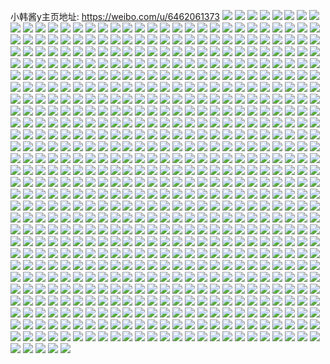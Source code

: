 小韩酱y主页地址: https://weibo.com/u/6462061373 
![](https://wx4.sinaimg.cn/mw2000/0073k9mlly1h9a4mnsmvyj32c0340kjn.jpg) 
![](https://wx4.sinaimg.cn/mw2000/0073k9mlly1h9a4mr4wwnj32eo37kb2c.jpg) 
![](https://wx4.sinaimg.cn/mw2000/0073k9mlly1h9a4mp6b8xj328p2zmb2b.jpg) 
![](https://wx4.sinaimg.cn/mw2000/0073k9mlly1h9a4n57hj3j32c0340hdu.jpg) 
![](https://wx4.sinaimg.cn/mw2000/0073k9mlly1h9a4mlminaj32392scqv7.jpg) 
![](https://wx4.sinaimg.cn/mw2000/0073k9mlly1h8vfxcw3psj33gg56o7wn.jpg) 
![](https://wx4.sinaimg.cn/mw2000/0073k9mlly1h8vfwx3plsj32el37ge82.jpg) 
![](https://wx4.sinaimg.cn/mw2000/0073k9mlly1h8vfxgqj1zj33gg56o1l2.jpg) 
![](https://wx4.sinaimg.cn/mw2000/0073k9mlly1h8vfx5ih4jj33gg56okjp.jpg) 
![](https://wx4.sinaimg.cn/mw2000/0073k9mlly1h8vfwvlcoij33gg56o1l5.jpg) 
![](https://wx4.sinaimg.cn/mw2000/0073k9mlly1h8vfwlkr0wj32el37g1l0.jpg) 
![](https://wx4.sinaimg.cn/mw2000/0073k9mlly1h875bdndgwj33fz501hdw.jpg) 
![](https://wx4.sinaimg.cn/mw2000/0073k9mlly1h875bgefuvj33gg56ox6s.jpg) 
![](https://wx4.sinaimg.cn/mw2000/0073k9mlly1h875bisj8nj335q4hyx6r.jpg) 
![](https://wx4.sinaimg.cn/mw2000/0073k9mlly1h875bazz7vj33do52inpf.jpg) 
![](https://wx4.sinaimg.cn/mw2000/0073k9mlly1h875b8td74j324836chdt.jpg) 
![](https://wx4.sinaimg.cn/mw2000/0073k9mlly1h875bla3nmj33do52ie84.jpg) 
![](https://wx4.sinaimg.cn/mw2000/0073k9mlly1h805a09tp0j31xa2kdkjm.jpg) 
![](https://wx4.sinaimg.cn/mw2000/0073k9mlly1h805aalwc4j32dc35snpf.jpg) 
![](https://wx4.sinaimg.cn/mw2000/0073k9mlly1h805ao7utej323a2sd7wi.jpg) 
![](https://wx4.sinaimg.cn/mw2000/0073k9mlly1h8059sba1rj323l2s47wi.jpg) 
![](https://wx4.sinaimg.cn/mw2000/0073k9mlly1h805adqc9nj32ap3291ky.jpg) 
![](https://wx4.sinaimg.cn/mw2000/0073k9mlly1h805a6vkvuj320q2ozqv6.jpg) 
![](https://wx4.sinaimg.cn/mw2000/0073k9mlly1h805aglfunj326k2wrnpe.jpg) 
![](https://wx4.sinaimg.cn/mw2000/0073k9mlly1h805aru0ijj32c0340kjm.jpg) 
![](https://wx4.sinaimg.cn/mw2000/0073k9mlly1h805ajf84cj326g2wmkjm.jpg) 
![](https://wx4.sinaimg.cn/mw2000/0073k9mlly1h6wwutquwtj32c03401kx.jpg) 
![](https://wx4.sinaimg.cn/mw2000/0073k9mlly1h6wwuwyruij31l22434qq.jpg) 
![](https://wx4.sinaimg.cn/mw2000/0073k9mlly1h6wwus1rd0j32c0340b2c.jpg) 
![](https://wx4.sinaimg.cn/mw2000/0073k9mlly1h6go3djo7fj31yn2xy4qr.jpg) 
![](https://wx4.sinaimg.cn/mw2000/0073k9mlly1h6go39aw8wj324836cnpf.jpg) 
![](https://wx4.sinaimg.cn/mw2000/0073k9mlly1h6go3cc720j324836ckjn.jpg) 
![](https://wx4.sinaimg.cn/mw2000/0073k9mlly1h6go4beoctj31vb1kw7wh.jpg) 
![](https://wx4.sinaimg.cn/mw2000/0073k9mlly1h6go3b5d60j30x318448j.jpg) 
![](https://wx4.sinaimg.cn/mw2000/0073k9mlly1h6go48hwsej31ku2d97wi.jpg) 
![](https://wx4.sinaimg.cn/mw2000/0073k9mlly1h6go7033cbj32c035enph.jpg) 
![](https://wx4.sinaimg.cn/mw2000/0073k9mlly1h652xksu6mj324836c4qq.jpg) 
![](https://wx4.sinaimg.cn/mw2000/0073k9mlly1h652xh5dycj324736c4qq.jpg) 
![](https://wx4.sinaimg.cn/mw2000/0073k9mlly1h652xfxb5oj324736cx6p.jpg) 
![](https://wx4.sinaimg.cn/mw2000/0073k9mlly1h652xjnu6nj324836cgsb.jpg) 
![](https://wx4.sinaimg.cn/mw2000/0073k9mlly1h652xnke6zj323c36cgwk.jpg) 
![](https://wx4.sinaimg.cn/mw2000/0073k9mlly1h652xdk402j324836cb2a.jpg) 
![](https://wx4.sinaimg.cn/mw2000/0073k9mlly1h652xicrekj324736c7dy.jpg) 
![](https://wx4.sinaimg.cn/mw2000/0073k9mlly1h652xetfmpj324836cqbc.jpg) 
![](https://wx4.sinaimg.cn/mw2000/0073k9mlly1h652xm96txj324836c7fl.jpg) 
![](https://wx4.sinaimg.cn/mw2000/0073k9mlly1h607ufg7w1j31sc2dsqv5.jpg) 
![](https://wx4.sinaimg.cn/mw2000/0073k9mlly1h607ucmysqj30sg23ukjl.jpg) 
![](https://wx4.sinaimg.cn/mw2000/0073k9mlly1h607ubcneyj30sg23utln.jpg) 
![](https://wx4.sinaimg.cn/mw2000/0073k9mlly1h607udk8e6j32c0340kjm.jpg) 
![](https://wx4.sinaimg.cn/mw2000/0073k9mlly1h607u96bohj30sg23u4qp.jpg) 
![](https://wx4.sinaimg.cn/mw2000/0073k9mlly1h607vuc5f3j32c0340e82.jpg) 
![](https://wx4.sinaimg.cn/mw2000/0073k9mlly1h58p6yuft3j32c0340hdu.jpg) 
![](https://wx4.sinaimg.cn/mw2000/0073k9mlly1h58p6xm2ykj32c0340kjm.jpg) 
![](https://wx4.sinaimg.cn/mw2000/0073k9mlly1h58p6mmxv5j31sc2dsqv5.jpg) 
![](https://wx4.sinaimg.cn/mw2000/0073k9mlly1h58p6wfbq7j32c0340e82.jpg) 
![](https://wx4.sinaimg.cn/mw2000/0073k9mlly1h40eqx08zfj30sg1kwe3c.jpg) 
![](https://wx4.sinaimg.cn/mw2000/0073k9mlly1h40er39a2rj316o1kx7s3.jpg) 
![](https://wx4.sinaimg.cn/mw2000/0073k9mlly1h40er273qij32c0340u0y.jpg) 
![](https://wx4.sinaimg.cn/mw2000/0073k9mlly1h40er0bdhxj32c0340hdu.jpg) 
![](https://wx4.sinaimg.cn/mw2000/0073k9mlly1h40equvyzxj31s12deqv5.jpg) 
![](https://wx4.sinaimg.cn/mw2000/0073k9mlly1h40eqy8fpdj31rx2d8kjl.jpg) 
![](https://wx4.sinaimg.cn/mw2000/0073k9mlly1h40er6y70nj30xo1ei19a.jpg) 
![](https://wx4.sinaimg.cn/mw2000/0073k9mlly1h40er6bwezj31s035s4qq.jpg) 
![](https://wx4.sinaimg.cn/mw2000/0073k9mlly1h40er7hvjrj316p1s1asi.jpg) 
![](https://wx4.sinaimg.cn/mw2000/0073k9mlly1h3q96ggdyzj325a2v1b2b.jpg) 
![](https://wx4.sinaimg.cn/mw2000/0073k9mlly1h3q96iz0ldj31sc2dsqv5.jpg) 
![](https://wx4.sinaimg.cn/mw2000/0073k9mlly1h3q96m9609j32c03401ky.jpg) 
![](https://wx4.sinaimg.cn/mw2000/0073k9mlly1h3q96h8b7rj30zo256gzr.jpg) 
![](https://wx4.sinaimg.cn/mw2000/0073k9mlly1h3q96kaqu5j323f2skhdu.jpg) 
![](https://wx4.sinaimg.cn/mw2000/0073k9mlly1h38tpqkm3mj32c0340hdv.jpg) 
![](https://wx4.sinaimg.cn/mw2000/0073k9mlly1h38tprmzyoj324w2ujqv6.jpg) 
![](https://wx4.sinaimg.cn/mw2000/0073k9mlly1h38tpw47jtj32c03404qq.jpg) 
![](https://wx4.sinaimg.cn/mw2000/0073k9mlly1h38tpsyi5wj32c0340qv6.jpg) 
![](https://wx4.sinaimg.cn/mw2000/0073k9mlly1h38tpx8sd1j32c0340qv6.jpg) 
![](https://wx4.sinaimg.cn/mw2000/0073k9mlly1h38tpvd7qsj32c0340npe.jpg) 
![](https://wx4.sinaimg.cn/mw2000/0073k9mlly1h38tpuchfvj322r2rob2b.jpg) 
![](https://wx4.sinaimg.cn/mw2000/0073k9mlly1h38tpozovuj32c0340e83.jpg) 
![](https://wx4.sinaimg.cn/mw2000/0073k9mlly1h2w844ouyvj322o2rk7wj.jpg) 
![](https://wx4.sinaimg.cn/mw2000/0073k9mlly1h2w842nmyqj31sc2dse82.jpg) 
![](https://wx4.sinaimg.cn/mw2000/0073k9mlly1h2w841rhnoj32192ro1l0.jpg) 
![](https://wx4.sinaimg.cn/mw2000/0073k9mlly1h2w84608iyj323q2szkjn.jpg) 
![](https://wx4.sinaimg.cn/mw2000/0073k9mlly1h2tvqyzxcoj325s2vp1kz.jpg) 
![](https://wx4.sinaimg.cn/mw2000/0073k9mlly1h2tvqxckhzj32c03404qr.jpg) 
![](https://wx4.sinaimg.cn/mw2000/0073k9mlly1h2tvqva43sj32c0340hdv.jpg) 
![](https://wx4.sinaimg.cn/mw2000/0073k9mlly1h2tvr1e4avj32c0340x6r.jpg) 
![](https://wx4.sinaimg.cn/mw2000/0073k9mlly1h2tvr5ju9nj31sc2ds1ky.jpg) 
![](https://wx4.sinaimg.cn/mw2000/0073k9mlly1h2tvr3wtk1j32c035ekjo.jpg) 
![](https://wx4.sinaimg.cn/mw2000/0073k9mlly1h2jbbk9t0yj32c0340x6p.jpg) 
![](https://wx4.sinaimg.cn/mw2000/0073k9mlly1h2jbbljh4dj32c0340x6p.jpg) 
![](https://wx4.sinaimg.cn/mw2000/0073k9mlly1h2jbbj06tgj31sc2dse81.jpg) 
![](https://wx4.sinaimg.cn/mw2000/0073k9mlly1h2jbbmgr2wj31yf2lwhdt.jpg) 
![](https://wx4.sinaimg.cn/mw2000/0073k9mlly1h2jbbhxanmj31wm2jihdt.jpg) 
![](https://wx4.sinaimg.cn/mw2000/0073k9mlly1h2di6amtuqj32c036ax6r.jpg) 
![](https://wx4.sinaimg.cn/mw2000/0073k9mlly1h2di689aruj32c0340e83.jpg) 
![](https://wx4.sinaimg.cn/mw2000/0073k9mlly1h2di65tj6fj32c034yx6s.jpg) 
![](https://wx4.sinaimg.cn/mw2000/0073k9mlly1h2di6ig29bj30u00u0ajz.jpg) 
![](https://wx4.sinaimg.cn/mw2000/0073k9mlly1h2di6ccwcsj326n2z3b2b.jpg) 
![](https://wx4.sinaimg.cn/mw2000/0073k9mlly1h2di6e2wumj32562xib2b.jpg) 
![](https://wx4.sinaimg.cn/mw2000/0073k9mlly1h2di6ghb9dj32c03401kz.jpg) 
![](https://wx4.sinaimg.cn/mw2000/0073k9mlly1h2di6hxdadj323k2sqx6q.jpg) 
![](https://wx4.sinaimg.cn/mw2000/0073k9mlly1h25t7y0wwdj31o04g01kz.jpg) 
![](https://wx4.sinaimg.cn/mw2000/0073k9mlly1h25t7zdow0j32c035y4qr.jpg) 
![](https://wx4.sinaimg.cn/mw2000/0073k9mlly1h25t7vlcuoj31o04gjqv6.jpg) 
![](https://wx4.sinaimg.cn/mw2000/0073k9mlly1h25t7wqa9hj31o04g0qv6.jpg) 
![](https://wx4.sinaimg.cn/mw2000/0073k9mlly1h25t8idw49j31t62ewqv5.jpg) 
![](https://wx4.sinaimg.cn/mw2000/0073k9mlly1h25t80tyalj32c0340x6q.jpg) 
![](https://wx4.sinaimg.cn/mw2000/0073k9mlly1h25t7u0m2kj32c0340hdu.jpg) 
![](https://wx4.sinaimg.cn/mw2000/0073k9mlly1h220gddfvhj31tu2fs1ky.jpg) 
![](https://wx4.sinaimg.cn/mw2000/0073k9mlly1h220gjl7s3j326y2yz4qr.jpg) 
![](https://wx4.sinaimg.cn/mw2000/0073k9mlly1h220gc55xvj31li24oe81.jpg) 
![](https://wx4.sinaimg.cn/mw2000/0073k9mlly1h220ghbq1dj32ap340u0z.jpg) 
![](https://wx4.sinaimg.cn/mw2000/0073k9mlly1h220guuyonj32c0340kjn.jpg) 
![](https://wx4.sinaimg.cn/mw2000/0073k9mlly1h220gop283j32c0340hdv.jpg) 
![](https://wx4.sinaimg.cn/mw2000/0073k9mlly1h220gfdmtnj31y42mxnpf.jpg) 
![](https://wx4.sinaimg.cn/mw2000/0073k9mlly1h1xve1gklvj32c0340hdv.jpg) 
![](https://wx4.sinaimg.cn/mw2000/0073k9mlly1h1xve5k2w1j32c0340npf.jpg) 
![](https://wx4.sinaimg.cn/mw2000/0073k9mlly1h1xvdotxdqj32c036a7wj.jpg) 
![](https://wx4.sinaimg.cn/mw2000/0073k9mlly1h1xvgb26u4j30w616wk8z.jpg) 
![](https://wx4.sinaimg.cn/mw2000/0073k9mlly1h1xvdzyrgij31o02i0qv5.jpg) 
![](https://wx4.sinaimg.cn/mw2000/0073k9mlly1h1xvefa0hwj31400u0wvr.jpg) 
![](https://wx4.sinaimg.cn/mw2000/0073k9mlly1h1xvdmyh22j31o04g0npg.jpg) 
![](https://wx4.sinaimg.cn/mw2000/0073k9mlly1h1hddiacwpj32c03404qt.jpg) 
![](https://wx4.sinaimg.cn/mw2000/0073k9mlly1h1hdde3wqpj32c03401l1.jpg) 
![](https://wx4.sinaimg.cn/mw2000/0073k9mlly1h1hddg5ntgj32c03401l1.jpg) 
![](https://wx4.sinaimg.cn/mw2000/0073k9mlly1h1hddlihf2j32c03407wi.jpg) 
![](https://wx4.sinaimg.cn/mw2000/0073k9mlly1h1hddmf0qxj322c2r4npd.jpg) 
![](https://wx4.sinaimg.cn/mw2000/0073k9mlly1h1hddnb70hj32312s1npd.jpg) 
![](https://wx4.sinaimg.cn/mw2000/0073k9mlly1h1aljoh99zj31uc2ggqv5.jpg) 
![](https://wx4.sinaimg.cn/mw2000/0073k9mlly1h1aljs27e1j31sc2dskjm.jpg) 
![](https://wx4.sinaimg.cn/mw2000/0073k9mlly1h1aljmm5nvj32c03407wj.jpg) 
![](https://wx4.sinaimg.cn/mw2000/0073k9mlly1h1alju81m5j32c03404qr.jpg) 
![](https://wx4.sinaimg.cn/mw2000/0073k9mlly1h1aljqxs7zj32c03404qr.jpg) 
![](https://wx4.sinaimg.cn/mw2000/0073k9mlly1h1drjrl25qj31vh2hyb2a.jpg) 
![](https://wx4.sinaimg.cn/mw2000/0073k9mlly1h0yudj8dg5j32c0340hdu.jpg) 
![](https://wx4.sinaimg.cn/mw2000/0073k9mlly1h0yudkodhbj32c0340x6r.jpg) 
![](https://wx4.sinaimg.cn/mw2000/0073k9mlly1h0yuer5unkj32c03404qq.jpg) 
![](https://wx4.sinaimg.cn/mw2000/0073k9mlly1h0yueubwh0j32c0340b2a.jpg) 
![](https://wx4.sinaimg.cn/mw2000/0073k9mlly1h0yueb4dr1j32c03404qt.jpg) 
![](https://wx4.sinaimg.cn/mw2000/0073k9mlly1h0yuekmi7sj32c0340u10.jpg) 
![](https://wx4.sinaimg.cn/mw2000/0073k9mlly1h0yuemjd86j32c0340u0z.jpg) 
![](https://wx4.sinaimg.cn/mw2000/0073k9mlly1h0yuevxbvvj32c0340x6p.jpg) 
![](https://wx4.sinaimg.cn/mw2000/0073k9mlly1h0yueobyi2j32c03401l0.jpg) 
![](https://wx4.sinaimg.cn/mw2000/0073k9mlly1h0s1g4wqn9j323c35s1kx.jpg) 
![](https://wx4.sinaimg.cn/mw2000/0073k9mlly1h0s1g6hkyaj323c35snpe.jpg) 
![](https://wx4.sinaimg.cn/mw2000/0073k9mlly1h0s1g43ulsj32c0340qv7.jpg) 
![](https://wx4.sinaimg.cn/mw2000/0073k9mlly1h0s1g7k9ojj323c35skjm.jpg) 
![](https://wx4.sinaimg.cn/mw2000/0073k9mlly1h0s1g041cjj323c35s1kx.jpg) 
![](https://wx4.sinaimg.cn/mw2000/0073k9mlly1h0s1g2vunpj32c03404qr.jpg) 
![](https://wx4.sinaimg.cn/mw2000/0073k9mlly1h0s1gax5kej323c35su0y.jpg) 
![](https://wx4.sinaimg.cn/mw2000/0073k9mlly1h0s1g1onpwj32c0340e83.jpg) 
![](https://wx4.sinaimg.cn/mw2000/0073k9mlly1h0s1g8t391j323c35sqv6.jpg) 
![](https://wx4.sinaimg.cn/mw2000/0073k9mlly1h0fgz1xqfuj32c0340u10.jpg) 
![](https://wx4.sinaimg.cn/mw2000/0073k9mlly1h0fgzmg1noj32c0340x6s.jpg) 
![](https://wx4.sinaimg.cn/mw2000/0073k9mlly1h0fgyeucvvj320l2oshdv.jpg) 
![](https://wx4.sinaimg.cn/mw2000/0073k9mlly1h0fgzr1pw6j320c2ognpf.jpg) 
![](https://wx4.sinaimg.cn/mw2000/0073k9mlly1h0fgyvaxg4j31sc2dsx6r.jpg) 
![](https://wx4.sinaimg.cn/mw2000/0073k9mlly1h0fgzancn9j32c03404qt.jpg) 
![](https://wx4.sinaimg.cn/mw2000/0073k9mlly1h0fgyj2up6j31sc2dsu0y.jpg) 
![](https://wx4.sinaimg.cn/mw2000/0073k9mlly1h0fgzx4idcj322w2rve84.jpg) 
![](https://wx4.sinaimg.cn/mw2000/0073k9mlly1h0fgzgnaygj324u2ugu0z.jpg) 
![](https://wx4.sinaimg.cn/mw2000/0073k9mlly1h0bv63druwj32c03401l0.jpg) 
![](https://wx4.sinaimg.cn/mw2000/0073k9mlly1h0bv6176u2j32c0340npg.jpg) 
![](https://wx4.sinaimg.cn/mw2000/0073k9mlly1h0bv66evumj31sc2ds7wj.jpg) 
![](https://wx4.sinaimg.cn/mw2000/0073k9mlly1h0bv68xxnoj31sc2dsu0y.jpg) 
![](https://wx4.sinaimg.cn/mw2000/0073k9mlly1h0bv6mkwlnj32c03401l2.jpg) 
![](https://wx4.sinaimg.cn/mw2000/0073k9mlly1h0bv6q1i23j32c0340kjo.jpg) 
![](https://wx4.sinaimg.cn/mw2000/0073k9mlly1h0bv6t5uw9j31sc2ds1kz.jpg) 
![](https://wx4.sinaimg.cn/mw2000/0073k9mlly1h0bv6w7l2dj31sc2ds7wj.jpg) 
![](https://wx4.sinaimg.cn/mw2000/0073k9mlly1h0bv6yl3oxj31sc2dsb2a.jpg) 
![](https://wx4.sinaimg.cn/mw2000/0073k9mlly1h00ati80olj323u35sqv6.jpg) 
![](https://wx4.sinaimg.cn/mw2000/0073k9mlly1h00at7o777j335s23ub2a.jpg) 
![](https://wx4.sinaimg.cn/mw2000/0073k9mlly1h00ataibs8j323u35shdu.jpg) 
![](https://wx4.sinaimg.cn/mw2000/0073k9mlly1h00atcabs4j335s23ukjm.jpg) 
![](https://wx4.sinaimg.cn/mw2000/0073k9mlly1h00atd8syqj323u35s1ky.jpg) 
![](https://wx4.sinaimg.cn/mw2000/0073k9mlly1h00atekc95j335s23u7wi.jpg) 
![](https://wx4.sinaimg.cn/mw2000/0073k9mlly1h00atkraz4j32c0340x6p.jpg) 
![](https://wx4.sinaimg.cn/mw2000/0073k9mlly1h00at9700nj323u35su0y.jpg) 
![](https://wx4.sinaimg.cn/mw2000/0073k9mlly1gzy04o0lgbj32122pfe82.jpg) 
![](https://wx4.sinaimg.cn/mw2000/0073k9mlly1gzy04p388lj31zk2nfb2a.jpg) 
![](https://wx4.sinaimg.cn/mw2000/0073k9mlly1gzy04muzsmj31zf2n8qv6.jpg) 
![](https://wx4.sinaimg.cn/mw2000/0073k9mlly1gzy04f0d08j32022o3x6q.jpg) 
![](https://wx4.sinaimg.cn/mw2000/0073k9mlly1gzy04daiprj325o2wehdv.jpg) 
![](https://wx4.sinaimg.cn/mw2000/0073k9mlly1gzy04jko6cj32by33whdx.jpg) 
![](https://wx4.sinaimg.cn/mw2000/0073k9mlly1gzt7tykan9j32c0340kjn.jpg) 
![](https://wx4.sinaimg.cn/mw2000/0073k9mlly1gzt7uksqsej31zi2nc4qq.jpg) 
![](https://wx4.sinaimg.cn/mw2000/0073k9mlly1gzt7u45ervj31vc2hsb2b.jpg) 
![](https://wx4.sinaimg.cn/mw2000/0073k9mlly1gzt7ubpq73j326x2x91kz.jpg) 
![](https://wx4.sinaimg.cn/mw2000/0073k9mlly1gzt7u7655wj322c2r4b2a.jpg) 
![](https://wx4.sinaimg.cn/mw2000/0073k9mlly1gzt7ugpnl7j321x2qkb2a.jpg) 
![](https://wx4.sinaimg.cn/mw2000/0073k9mlly1gzt7um1j9kj30vm165dzm.jpg) 
![](https://wx4.sinaimg.cn/mw2000/0073k9mlly1gzmjjdr5c0j31o04g0kjn.jpg) 
![](https://wx4.sinaimg.cn/mw2000/0073k9mlly1gzmj576y2bj31o04g0kjn.jpg) 
![](https://wx4.sinaimg.cn/mw2000/0073k9mlly1gzmj55ncitj31o04g0kjm.jpg) 
![](https://wx4.sinaimg.cn/mw2000/0073k9mlly1gzmj11eq5vj32c03401kz.jpg) 
![](https://wx4.sinaimg.cn/mw2000/0073k9mlly1gze0m5ec2pj32c0340hdw.jpg) 
![](https://wx4.sinaimg.cn/mw2000/0073k9mlly1gze0m8flmsj31sb2dr7wj.jpg) 
![](https://wx4.sinaimg.cn/mw2000/0073k9mlly1gze0mjxxccj32c03407wk.jpg) 
![](https://wx4.sinaimg.cn/mw2000/0073k9mlly1gze0mgghd5j32c0340kjo.jpg) 
![](https://wx4.sinaimg.cn/mw2000/0073k9mlly1gze0mcezhjj32c0340kjn.jpg) 
![](https://wx4.sinaimg.cn/mw2000/0073k9mlly1gz531iodn4j31sc2dsqv6.jpg) 
![](https://wx4.sinaimg.cn/mw2000/0073k9mlly1gz5320ll19j31sc2dskjm.jpg) 
![](https://wx4.sinaimg.cn/mw2000/0073k9mlly1gz532mb980j31sc2ds7wi.jpg) 
![](https://wx4.sinaimg.cn/mw2000/0073k9mlly1gz533bnjodj32c03401l0.jpg) 
![](https://wx4.sinaimg.cn/mw2000/0073k9mlly1gz53287ceij321k2q2u0y.jpg) 
![](https://wx4.sinaimg.cn/mw2000/0073k9mlly1gz53231bdoj31ea1v27wh.jpg) 
![](https://wx4.sinaimg.cn/mw2000/0073k9mlly1gyy4pcaindj32dc35shdw.jpg) 
![](https://wx4.sinaimg.cn/mw2000/0073k9mlly1gyy4pe2bjxj32c0340b2c.jpg) 
![](https://wx4.sinaimg.cn/mw2000/0073k9mlly1gyy4pgg8c4j32c0340u10.jpg) 
![](https://wx4.sinaimg.cn/mw2000/0073k9mlly1gyy4pjewmsj32c0340hdx.jpg) 
![](https://wx4.sinaimg.cn/mw2000/0073k9mlly1gyy4pph8m8j32c0340hdw.jpg) 
![](https://wx4.sinaimg.cn/mw2000/0073k9mlly1gyy4pa15evj32c0340hdx.jpg) 
![](https://wx4.sinaimg.cn/mw2000/0073k9mlly1gyy4ps8srrj32c0340npg.jpg) 
![](https://wx4.sinaimg.cn/mw2000/0073k9mlly1gyy4pmwxh7j32c0340e85.jpg) 
![](https://wx4.sinaimg.cn/mw2000/0073k9mlly1gyy4ptinifj31vs2idb2a.jpg) 
![](https://wx4.sinaimg.cn/mw2000/0073k9mlly1gyonub2in8j31s52dje82.jpg) 
![](https://wx4.sinaimg.cn/mw2000/0073k9mlly1gyonu8xcwkj326e2xe7wk.jpg) 
![](https://wx4.sinaimg.cn/mw2000/0073k9mlly1gyonua3r62j31te2f7kjm.jpg) 
![](https://wx4.sinaimg.cn/mw2000/0073k9mlly1gyontx1igmj32c03407wk.jpg) 
![](https://wx4.sinaimg.cn/mw2000/0073k9mlly1gyontuemr4j32c0340qv8.jpg) 
![](https://wx4.sinaimg.cn/mw2000/0073k9mlly1gyontziwqej32c03407wk.jpg) 
![](https://wx4.sinaimg.cn/mw2000/0073k9mlly1gyonu55y9gj32c0340npg.jpg) 
![](https://wx4.sinaimg.cn/mw2000/0073k9mlly1gyonu77kwsj32c0340hdw.jpg) 
![](https://wx4.sinaimg.cn/mw2000/0073k9mlly1gyonu307yzj32c0340npg.jpg) 
![](https://wx4.sinaimg.cn/mw2000/0073k9mlly1gy6dqf3qadj32c0340kjn.jpg) 
![](https://wx4.sinaimg.cn/mw2000/0073k9mlly1gy6dqo3uwcj32c0340e83.jpg) 
![](https://wx4.sinaimg.cn/mw2000/0073k9mlly1gy6dqbt38dj32c0340x6r.jpg) 
![](https://wx4.sinaimg.cn/mw2000/0073k9mlly1gy6dqkenqkj32c0340u11.jpg) 
![](https://wx4.sinaimg.cn/mw2000/0073k9mlly1gy2orvqpm0j31vg2hyx6p.jpg) 
![](https://wx4.sinaimg.cn/mw2000/0073k9mlly1gy2ory8557j328x2zwu0y.jpg) 
![](https://wx4.sinaimg.cn/mw2000/0073k9mlly1gy2os0cq6uj320c2og7wi.jpg) 
![](https://wx4.sinaimg.cn/mw2000/0073k9mlly1gy2ot6unsjj31sc2dsb2a.jpg) 
![](https://wx4.sinaimg.cn/mw2000/0073k9mlly1gy2ot7rlzdj30sg1c0av5.jpg) 
![](https://wx4.sinaimg.cn/mw2000/0073k9mlly1gxyfrgslbvj31ow29vhdt.jpg) 
![](https://wx4.sinaimg.cn/mw2000/0073k9mlly1gxyfrfgplnj31x42k5b2b.jpg) 
![](https://wx4.sinaimg.cn/mw2000/0073k9mlly1gxyfrdidhgj31wn2jk1kz.jpg) 
![](https://wx4.sinaimg.cn/mw2000/0073k9mlly1gxyfrafkf0j31z42mthdv.jpg) 
![](https://wx4.sinaimg.cn/mw2000/0073k9mlly1gxp80gqwu2j324e35snpf.jpg) 
![](https://wx4.sinaimg.cn/mw2000/0073k9mlly1gxp80j09ctj323u35skjn.jpg) 
![](https://wx4.sinaimg.cn/mw2000/0073k9mlly1gxp6yn8mnlj30sg1nie6d.jpg) 
![](https://wx4.sinaimg.cn/mw2000/0073k9mlly1gxp72azmyfj323u35s1l0.jpg) 
![](https://wx4.sinaimg.cn/mw2000/0073k9mlly1gxp80kpdn7j31yx35s1ky.jpg) 
![](https://wx4.sinaimg.cn/mw2000/0073k9mlly1gxp6yjirimj324e35su0z.jpg) 
![](https://wx4.sinaimg.cn/mw2000/0073k9mlly1gxp80msxy4j31s035s4qs.jpg) 
![](https://wx4.sinaimg.cn/mw2000/0073k9mlly1gxp80epjkpj323u35s4qq.jpg) 
![](https://wx4.sinaimg.cn/mw2000/0073k9mlly1gxp72m106kj323u35s7wk.jpg) 
![](https://wx4.sinaimg.cn/mw2000/0073k9mlly1gxp80oraxfj323u35sqv6.jpg) 
![](https://wx4.sinaimg.cn/mw2000/0073k9mlly1gxp80r2vmjj323u35se83.jpg) 
![](https://wx4.sinaimg.cn/mw2000/0073k9mlly1gxmv7m5zycj323u35sx6p.jpg) 
![](https://wx4.sinaimg.cn/mw2000/0073k9mlly1gxmv7sk3u4j323u35sqv5.jpg) 
![](https://wx4.sinaimg.cn/mw2000/0073k9mlly1gxmv7xyggsj323u35su0x.jpg) 
![](https://wx4.sinaimg.cn/mw2000/0073k9mlly1gxmvaoiakyj323u35se82.jpg) 
![](https://wx4.sinaimg.cn/mw2000/0073k9mlly1gxmvamjptoj323u35sx6q.jpg) 
![](https://wx4.sinaimg.cn/mw2000/0073k9mlly1gxmvaqfoiqj323u35se82.jpg) 
![](https://wx4.sinaimg.cn/mw2000/0073k9mlly1gxmvargdmtj323u35s4qq.jpg) 
![](https://wx4.sinaimg.cn/mw2000/0073k9mlly1gxmvasogwej31rx2nxx6p.jpg) 
![](https://wx4.sinaimg.cn/mw2000/0073k9mlly1gxmvaygfnpj335s23uu0x.jpg) 
![](https://wx4.sinaimg.cn/mw2000/0073k9mlly1gx6l6fyi0nj31sc2dsx6p.jpg) 
![](https://wx4.sinaimg.cn/mw2000/0073k9mlly1gx6l6dw1jbj31sc2drx6p.jpg) 
![](https://wx4.sinaimg.cn/mw2000/0073k9mlly1gx6l6gztjyj31sc2dsqv5.jpg) 
![](https://wx4.sinaimg.cn/mw2000/0073k9mlly1gx6l6jj5r2j31ly25ax6p.jpg) 
![](https://wx4.sinaimg.cn/mw2000/0073k9mlly1gx6l6ku1tlj31sc2ds1ky.jpg) 
![](https://wx4.sinaimg.cn/mw2000/0073k9mlly1gx6l6ht4vkj31hh1zb4qp.jpg) 
![](https://wx4.sinaimg.cn/mw2000/0073k9mlly1gwv47m4i0lj30sg3oqqv6.jpg) 
![](https://wx4.sinaimg.cn/mw2000/0073k9mlly1gwv47xxctjj30sg49le82.jpg) 
![](https://wx4.sinaimg.cn/mw2000/0073k9mlly1gwv47qcdcej30sg2ynx6p.jpg) 
![](https://wx4.sinaimg.cn/mw2000/0073k9mlly1gwv48nxan3j32c02c0e82.jpg) 
![](https://wx4.sinaimg.cn/mw2000/0073k9mlly1gwv48hct1hj335s35sb2e.jpg) 
![](https://wx4.sinaimg.cn/mw2000/0073k9mlly1gwv48ckb21j335s35snpj.jpg) 
![](https://wx4.sinaimg.cn/mw2000/0073k9mlly1gwv47hmn5wj30sg311b2a.jpg) 
![](https://wx4.sinaimg.cn/mw2000/0073k9mlly1gwv47tq9eqj30sg2jde81.jpg) 
![](https://wx4.sinaimg.cn/mw2000/0073k9mlly1gwv494prusj32c03407wh.jpg) 
![](https://wx4.sinaimg.cn/mw2000/0073k9mlly1gwp2wekawdj31kw2dc7wi.jpg) 
![](https://wx4.sinaimg.cn/mw2000/0073k9mlly1gwp2wq9c4fj31kw2dchdu.jpg) 
![](https://wx4.sinaimg.cn/mw2000/0073k9mlly1gwp2vtl8kyj32dd1kwx6p.jpg) 
![](https://wx4.sinaimg.cn/mw2000/0073k9mlly1gwp2vbsz90j32dc1kwx6p.jpg) 
![](https://wx4.sinaimg.cn/mw2000/0073k9mlly1gwp2vhrs2wj322o340hdv.jpg) 
![](https://wx4.sinaimg.cn/mw2000/0073k9mlly1gwp2ws0j6aj31ny27x7wh.jpg) 
![](https://wx4.sinaimg.cn/mw2000/0073k9mlly1gwmz9bceklj32dc1kwu0x.jpg) 
![](https://wx4.sinaimg.cn/mw2000/0073k9mlly1gwmz9g0tp2j32dc1kwu0x.jpg) 
![](https://wx4.sinaimg.cn/mw2000/0073k9mlly1gwmz9vwb8sj31kw2dcu0x.jpg) 
![](https://wx4.sinaimg.cn/mw2000/0073k9mlly1gwmza113hnj31kw2dcu0x.jpg) 
![](https://wx4.sinaimg.cn/mw2000/0073k9mlly1gwmzahtv4fj31kw2dcx6p.jpg) 
![](https://wx4.sinaimg.cn/mw2000/0073k9mlly1gwmzafxlswj31kw2dcx6p.jpg) 
![](https://wx4.sinaimg.cn/mw2000/0073k9mlly1gwmz9jq7ysj32dc1kwnpd.jpg) 
![](https://wx4.sinaimg.cn/mw2000/0073k9mlly1gwmzadvz9ij33402c0hdv.jpg) 
![](https://wx4.sinaimg.cn/mw2000/0073k9mlly1gwmz9n2zh5j32dc1kwqv5.jpg) 
![](https://wx4.sinaimg.cn/mw2000/0073k9mlly1gwjmo0ckv3j32c0340e86.jpg) 
![](https://wx4.sinaimg.cn/mw2000/0073k9mlly1gwjmor13uej32c0340hdy.jpg) 
![](https://wx4.sinaimg.cn/mw2000/0073k9mlly1gwjmnm3s2tj32c0340e86.jpg) 
![](https://wx4.sinaimg.cn/mw2000/0073k9mlly1gwjmoenkhqj32c0340hdy.jpg) 
![](https://wx4.sinaimg.cn/mw2000/0073k9mlly1gvqehkvdqij623u35shdt02.jpg) 
![](https://wx4.sinaimg.cn/mw2000/0073k9mlly1gvqehmv4axj623u35s1ky02.jpg) 
![](https://wx4.sinaimg.cn/mw2000/0073k9mlly1gvqehlou0cj61u42rke8102.jpg) 
![](https://wx4.sinaimg.cn/mw2000/0073k9mlly1gvqehiae63j623u35s4qp02.jpg) 
![](https://wx4.sinaimg.cn/mw2000/0073k9mlly1gvqehj6a50j623u35s1kx02.jpg) 
![](https://wx4.sinaimg.cn/mw2000/0073k9mlly1gvqehjy8mxj623u35s7wh02.jpg) 
![](https://wx4.sinaimg.cn/mw2000/0073k9mlly1gviayfw76kj61x12k1qv602.jpg) 
![](https://wx4.sinaimg.cn/mw2000/0073k9mlly1gviay5pnwpj624g2tx1kz02.jpg) 
![](https://wx4.sinaimg.cn/mw2000/0073k9mlly1gviayhq2d8j61rs2d24qq02.jpg) 
![](https://wx4.sinaimg.cn/mw2000/0073k9mlly1gviayk0oo7j62c0340kjn02.jpg) 
![](https://wx4.sinaimg.cn/mw2000/0073k9mlly1gvb2ejei8jj623u35sx6p02.jpg) 
![](https://wx4.sinaimg.cn/mw2000/0073k9mlly1gvb2eurqohj61jc2b1h3902.jpg) 
![](https://wx4.sinaimg.cn/mw2000/0073k9mlly1gvb2eywyjwj61j22al1d102.jpg) 
![](https://wx4.sinaimg.cn/mw2000/0073k9mlly1gvb2erjdd9j61mf2fo1kx02.jpg) 
![](https://wx4.sinaimg.cn/mw2000/0073k9mlly1gv7s2lk9cbj62c0340npe02.jpg) 
![](https://wx4.sinaimg.cn/mw2000/0073k9mlly1gv7dc4by4dj62c03404qq02.jpg) 
![](https://wx4.sinaimg.cn/mw2000/0073k9mlly1gv7dc3b9bej62c0340x6q02.jpg) 
![](https://wx4.sinaimg.cn/mw2000/0073k9mlly1gv7dclk5iej62c02c0npf02.jpg) 
![](https://wx4.sinaimg.cn/mw2000/0073k9mlly1gv7dbzds0cj62c0340x6q02.jpg) 
![](https://wx4.sinaimg.cn/mw2000/0073k9mlly1gv7s2k6ug3j62c03401ky02.jpg) 
![](https://wx4.sinaimg.cn/mw2000/0073k9mlly1gv3abmq11hj61zi2zob2a02.jpg) 
![](https://wx4.sinaimg.cn/mw2000/0073k9mlly1gv3abr6weaj61ze2zi1ky02.jpg) 
![](https://wx4.sinaimg.cn/mw2000/0073k9mlly1gv3abnrg2bj61tw2r7x6p02.jpg) 
![](https://wx4.sinaimg.cn/mw2000/0073k9mlly1gv3abkgdrtj623u35se8202.jpg) 
![](https://wx4.sinaimg.cn/mw2000/0073k9mlly1gv3abs0sj5j61w92us4qq02.jpg) 
![](https://wx4.sinaimg.cn/mw2000/0073k9mlly1gv3abstan5j61tw2r7qv502.jpg) 
![](https://wx4.sinaimg.cn/mw2000/0073k9mlly1gv3abqd7waj623u35sb2a02.jpg) 
![](https://wx4.sinaimg.cn/mw2000/0073k9mlly1gv3abirzvqj623u35se8202.jpg) 
![](https://wx4.sinaimg.cn/mw2000/0073k9mlly1gv3aboyo8ij635s23ukjm02.jpg) 
![](https://wx4.sinaimg.cn/mw2000/0073k9mlly1gut93rba38j62c0340hdv02.jpg) 
![](https://wx4.sinaimg.cn/mw2000/0073k9mlly1gut93mhzmrj62c0340e8302.jpg) 
![](https://wx4.sinaimg.cn/mw2000/0073k9mlly1gut93jzwrwj62c0340qv602.jpg) 
![](https://wx4.sinaimg.cn/mw2000/0073k9mlly1gut942obtuj32c0340hdu.jpg) 
![](https://wx4.sinaimg.cn/mw2000/0073k9mlly1gut93vusblj62c0340hdv02.jpg) 
![](https://wx4.sinaimg.cn/mw2000/0073k9mlly1gut93wzfxfj61r12c1hdt02.jpg) 
![](https://wx4.sinaimg.cn/mw2000/0073k9mlly1gut93hxa5lj62c0340hdu02.jpg) 
![](https://wx4.sinaimg.cn/mw2000/0073k9mlly1gut93z6tivj62c03401kz02.jpg) 
![](https://wx4.sinaimg.cn/mw2000/0073k9mlly1gut940xdw6j62c0340qv602.jpg) 
![](https://wx4.sinaimg.cn/mw2000/0073k9mlly1guokq0tmmfj629c30gqv602.jpg) 
![](https://wx4.sinaimg.cn/mw2000/0073k9mlly1guokq42cynj62c03407wi02.jpg) 
![](https://wx4.sinaimg.cn/mw2000/0073k9mlly1guokq29vrpj62c0340hdu02.jpg) 
![](https://wx4.sinaimg.cn/mw2000/0073k9mlly1guokq6idi1j62c0340hdu02.jpg) 
![](https://wx4.sinaimg.cn/mw2000/0073k9mlly1gukkt2urrwj62c02c0x6q02.jpg) 
![](https://wx4.sinaimg.cn/mw2000/0073k9mlly1gukkt445zgj62bb2bbu0x02.jpg) 
![](https://wx4.sinaimg.cn/mw2000/0073k9mlly1gukktayvnqj62c02c0kjl02.jpg) 
![](https://wx4.sinaimg.cn/mw2000/0073k9mlly1gukkt17i1qj62c02c0hdt02.jpg) 
![](https://wx4.sinaimg.cn/mw2000/0073k9mlly1gukksxs3mpj62bb2bbnpd02.jpg) 
![](https://wx4.sinaimg.cn/mw2000/0073k9mlly1gukkt5hgnpj627e27e4qq02.jpg) 
![](https://wx4.sinaimg.cn/mw2000/0073k9mlly1gukkt8tvlxj62c02c07wi02.jpg) 
![](https://wx4.sinaimg.cn/mw2000/0073k9mlly1gukkt6t4uhj62c02c04qq02.jpg) 
![](https://wx4.sinaimg.cn/mw2000/0073k9mlly1gukktdrr8tj6333333npe02.jpg) 
![](https://wx4.sinaimg.cn/mw2000/0073k9mlly1gu8byo0vlfj62c0340b2e02.jpg) 
![](https://wx4.sinaimg.cn/mw2000/0073k9mlly1gu8bzj0zirj62c0340nph02.jpg) 
![](https://wx4.sinaimg.cn/mw2000/0073k9mlly1gu8bzow1pmj62c03407wm02.jpg) 
![](https://wx4.sinaimg.cn/mw2000/0073k9mlly1gu8bzquo43j61sc2dsb2a02.jpg) 
![](https://wx4.sinaimg.cn/mw2000/0073k9mlly1gu8bxfx1qwj62c0340b2b02.jpg) 
![](https://wx4.sinaimg.cn/mw2000/0073k9mlly1gu8bzv3n3hj62dc35shdv02.jpg) 
![](https://wx4.sinaimg.cn/mw2000/0073k9mlly1gu8byffsqoj62c0340u1002.jpg) 
![](https://wx4.sinaimg.cn/mw2000/0073k9mlly1gu8bxvxof1j32c03404qs.jpg) 
![](https://wx4.sinaimg.cn/mw2000/0073k9mlly1gu8bxawyibj62c03407wl02.jpg) 
![](https://wx4.sinaimg.cn/mw2000/0073k9mlly1gu1bi1y5hmj328b2z21l0.jpg) 
![](https://wx4.sinaimg.cn/mw2000/0073k9mlly1gu1bi517swj327u2tn4qq.jpg) 
![](https://wx4.sinaimg.cn/mw2000/0073k9mlly1gu1bi9s5hkj324r2uchdv.jpg) 
![](https://wx4.sinaimg.cn/mw2000/0073k9mlly1gu1bhw9349j32c03404qs.jpg) 
![](https://wx4.sinaimg.cn/mw2000/0073k9mlly1gu1biggcntj32c03407wi.jpg) 
![](https://wx4.sinaimg.cn/mw2000/0073k9mlly1gu1bin5rcwj32c03407wk.jpg) 
![](https://wx4.sinaimg.cn/mw2000/0073k9mlly1gtvhusxxy6j32c03407wl.jpg) 
![](https://wx4.sinaimg.cn/mw2000/0073k9mlly1gtvhvgho6lj32c0340x6s.jpg) 
![](https://wx4.sinaimg.cn/mw2000/0073k9mlly1gtvhx3ndv4j32c0340000.jpg) 
![](https://wx4.sinaimg.cn/mw2000/0073k9mlly1gtvhy8uv0pj32c03407wl.jpg) 
![](https://wx4.sinaimg.cn/mw2000/0073k9mlly1gtvhyqjwz7j31ma25q4qq.jpg) 
![](https://wx4.sinaimg.cn/mw2000/0073k9mlly1gtvhzmgottj32c03401kz.jpg) 
![](https://wx4.sinaimg.cn/mw2000/0073k9mlly1gtvi0mvmh2j32c03404qr.jpg) 
![](https://wx4.sinaimg.cn/mw2000/0073k9mlly1gtvi1eoyexj32c0340u0y.jpg) 
![](https://wx4.sinaimg.cn/mw2000/0073k9mlly1gtvhtplbnrj32c0340kjm.jpg) 
![](https://wx4.sinaimg.cn/mw2000/0073k9mlly1gtvi1nnocmj32c03407wi.jpg) 
![](https://wx4.sinaimg.cn/mw2000/0073k9mlly1gtvi1wcwywj32c0340b2a.jpg) 
![](https://wx4.sinaimg.cn/mw2000/0073k9mlly1gtvi2teaxyj32c03404qr.jpg) 
![](https://wx4.sinaimg.cn/mw2000/0073k9mlly1gthsl4jzspj32c03407wi.jpg) 
![](https://wx4.sinaimg.cn/mw2000/0073k9mlly1gthslarh54j32c03407wi.jpg) 
![](https://wx4.sinaimg.cn/mw2000/0073k9mlly1gthslg9dm0j326t2x3e82.jpg) 
![](https://wx4.sinaimg.cn/mw2000/0073k9mlly1gthsl84drlj32c03407wi.jpg) 
![](https://wx4.sinaimg.cn/mw2000/0073k9mlly1gthsljm3qrj32c0340hdv.jpg) 
![](https://wx4.sinaimg.cn/mw2000/0073k9mlly1gtgn79wtc8j32c0340u0y.jpg) 
![](https://wx4.sinaimg.cn/mw2000/0073k9mlly1gtgn7b4pwmj32c0340x6q.jpg) 
![](https://wx4.sinaimg.cn/mw2000/0073k9mlly1gtgn6yrlowj31ui2gohdt.jpg) 
![](https://wx4.sinaimg.cn/mw2000/0073k9mlly1gtgn78pp5ij32c0340hdu.jpg) 
![](https://wx4.sinaimg.cn/mw2000/0073k9mlly1gtgn76h6prj32c0340hdu.jpg) 
![](https://wx4.sinaimg.cn/mw2000/0073k9mlly1gtgn750locj32c0340hdu.jpg) 
![](https://wx4.sinaimg.cn/mw2000/0073k9mlly1gtgn73iqltj32c0340e82.jpg) 
![](https://wx4.sinaimg.cn/mw2000/0073k9mlly1gtgn71tirtj32c03404qr.jpg) 
![](https://wx4.sinaimg.cn/mw2000/0073k9mlly1gtgn7e87b9j32c0340b2a.jpg) 
![](https://wx4.sinaimg.cn/mw2000/0073k9mlly1gt1f5zquadj31sc2dsu0x.jpg) 
![](https://wx4.sinaimg.cn/mw2000/0073k9mlly1gt1f61wzf4j31sc2dskjl.jpg) 
![](https://wx4.sinaimg.cn/mw2000/0073k9mlly1gt1f63cj2zj31sc2dsnpd.jpg) 
![](https://wx4.sinaimg.cn/mw2000/0073k9mlly1gt1f65a6j6j31sc2dsnpd.jpg) 
![](https://wx4.sinaimg.cn/mw2000/0073k9mlly1gt1f66nxa3j31sc2dsnpd.jpg) 
![](https://wx4.sinaimg.cn/mw2000/0073k9mlly1gt1f689dwnj31sc2dsqv5.jpg) 
![](https://wx4.sinaimg.cn/mw2000/0073k9mlly1gsr2wz18quj322o340kjm.jpg) 
![](https://wx4.sinaimg.cn/mw2000/0073k9mlly1gsr2x2amsvj334022o1ky.jpg) 
![](https://wx4.sinaimg.cn/mw2000/0073k9mlly1gsr2x1ejsoj322o340u0y.jpg) 
![](https://wx4.sinaimg.cn/mw2000/0073k9mlly1gsr2x8kv34j322o341hdu.jpg) 
![](https://wx4.sinaimg.cn/mw2000/0073k9mlly1gsr2wwradoj334022ohdu.jpg) 
![](https://wx4.sinaimg.cn/mw2000/0073k9mlly1gsr2x4tcezj334022o4qq.jpg) 
![](https://wx4.sinaimg.cn/mw2000/0073k9mlly1gsr2x6bf2wj322o340b2a.jpg) 
![](https://wx4.sinaimg.cn/mw2000/0073k9mlly1gsr2x3oeuaj334022o4qq.jpg) 
![](https://wx4.sinaimg.cn/mw2000/0073k9mlly1gsr2x9j4xhj322o3401ky.jpg) 
![](https://wx4.sinaimg.cn/mw2000/0073k9mlly1gsnf9r3zgoj30u1192gux.jpg) 
![](https://wx4.sinaimg.cn/mw2000/0073k9mlly1gsnf9qs9f7j30u1192gv0.jpg) 
![](https://wx4.sinaimg.cn/mw2000/0073k9mlly1gsnf9qg7f6j31900u146t.jpg) 
![](https://wx4.sinaimg.cn/mw2000/0073k9mlly1gsnf9rw9hjj30ri15atfj.jpg) 
![](https://wx4.sinaimg.cn/mw2000/0073k9mlly1gsl8qtvgovj32c0340npe.jpg) 
![](https://wx4.sinaimg.cn/mw2000/0073k9mlly1gsl8qzrwjfj32c0340e82.jpg) 
![](https://wx4.sinaimg.cn/mw2000/0073k9mlly1gsl8ra4md6j32802yohdv.jpg) 
![](https://wx4.sinaimg.cn/mw2000/0073k9mlly1gsl8qwgt0tj32c0340kjm.jpg) 
![](https://wx4.sinaimg.cn/mw2000/0073k9mlly1gsk13z7j17j31od28ie82.jpg) 
![](https://wx4.sinaimg.cn/mw2000/0073k9mlly1gsk13v1zlgj31zw2nve82.jpg) 
![](https://wx4.sinaimg.cn/mw2000/0073k9mlly1gsk13m6eecj31r32c4u0x.jpg) 
![](https://wx4.sinaimg.cn/mw2000/0073k9mlly1gsk143x1r6j33402c0u0y.jpg) 
![](https://wx4.sinaimg.cn/mw2000/0073k9mlly1gsc34xnan8j32172ple81.jpg) 
![](https://wx4.sinaimg.cn/mw2000/0073k9mlly1gsc34z0nqij327k2y3u0x.jpg) 
![](https://wx4.sinaimg.cn/mw2000/0073k9mlly1gsc3555ajpj32c0340hdu.jpg) 
![](https://wx4.sinaimg.cn/mw2000/0073k9mlly1gsc350n0y6j326o2wwe83.jpg) 
![](https://wx4.sinaimg.cn/mw2000/0073k9mlly1gsc353985kj32c0340e82.jpg) 
![](https://wx4.sinaimg.cn/mw2000/0073k9mlly1gsc34wk7wwj32bx1qyhdt.jpg) 
![](https://wx4.sinaimg.cn/mw2000/0073k9mlly1gs9usbiwezj32c03401kx.jpg) 
![](https://wx4.sinaimg.cn/mw2000/0073k9mlly1gs9use566uj32c03404qp.jpg) 
![](https://wx4.sinaimg.cn/mw2000/0073k9mlly1gs9us9baouj32c0340e4v.jpg) 
![](https://wx4.sinaimg.cn/mw2000/0073k9mlly1gs9ush9fz0j326g2wmhcp.jpg) 
![](https://wx4.sinaimg.cn/mw2000/0073k9mlly1gs8b7670m3j322o340npe.jpg) 
![](https://wx4.sinaimg.cn/mw2000/0073k9mlly1gs8b74y6yfj322o340b2a.jpg) 
![](https://wx4.sinaimg.cn/mw2000/0073k9mlly1gs8b7bilqcj322o340b2a.jpg) 
![](https://wx4.sinaimg.cn/mw2000/0073k9mlly1gs8b779fq2j334022o7wi.jpg) 
![](https://wx4.sinaimg.cn/mw2000/0073k9mlly1gs8b78i0wtj322o340npe.jpg) 
![](https://wx4.sinaimg.cn/mw2000/0073k9mlly1gs8b7agy64j322o340hdu.jpg) 
![](https://wx4.sinaimg.cn/mw2000/0073k9mlly1gs8b73wlswj31vi2t9npe.jpg) 
![](https://wx4.sinaimg.cn/mw2000/0073k9mlly1gs8b7dguidj334022o1kz.jpg) 
![](https://wx4.sinaimg.cn/mw2000/0073k9mlly1gs8b7euommj322o36vqv6.jpg) 
![](https://wx4.sinaimg.cn/mw2000/0073k9mlly1grnm3i4f80j31w22irnpn.jpg) 
![](https://wx4.sinaimg.cn/mw2000/0073k9mlly1grnm2uuihkj31uq2gzx6x.jpg) 
![](https://wx4.sinaimg.cn/mw2000/0073k9mlly1grnm361ux1j31ti2fcx6v.jpg) 
![](https://wx4.sinaimg.cn/mw2000/0073k9mlly1grnm2h0u4cj32172pm1l8.jpg) 
![](https://wx4.sinaimg.cn/mw2000/0073k9mlly1grb35xjf7jj32c0340hdu.jpg) 
![](https://wx4.sinaimg.cn/mw2000/0073k9mlly1grb36167hqj32c0340x6q.jpg) 
![](https://wx4.sinaimg.cn/mw2000/0073k9mlly1grb35udq5yj31zq2nn4qz.jpg) 
![](https://wx4.sinaimg.cn/mw2000/0073k9mlly1grb35yzg0nj324s2ub4qr.jpg) 
![](https://wx4.sinaimg.cn/mw2000/0073k9mlly1grb35kxdxdj32dc2dchdu.jpg) 
![](https://wx4.sinaimg.cn/mw2000/0073k9mlly1grb35ipphqj32c0340b2m.jpg) 
![](https://wx4.sinaimg.cn/mw2000/0073k9mlly1grb35opdv8j32c0340b2k.jpg) 
![](https://wx4.sinaimg.cn/mw2000/0073k9mlly1grb35q0xyij324a2tqnpd.jpg) 
![](https://wx4.sinaimg.cn/mw2000/0073k9mlly1grb35vx7sej33402c0u0y.jpg) 
![](https://wx4.sinaimg.cn/mw2000/0073k9mlly1gr5aib2i3ej326p2wxqve.jpg) 
![](https://wx4.sinaimg.cn/mw2000/0073k9mlly1gr5aj6medaj32282qykju.jpg) 
![](https://wx4.sinaimg.cn/mw2000/0073k9mlly1gr5ahmw4bdj32122pehe2.jpg) 
![](https://wx4.sinaimg.cn/mw2000/0073k9mlly1gr5ahdx3pvj32c0340hdt.jpg) 
![](https://wx4.sinaimg.cn/mw2000/0073k9mlly1gr5ber0jsej32c02c0e82.jpg) 
![](https://wx4.sinaimg.cn/mw2000/0073k9mlly1gr5ajlyp8jj33402c07wi.jpg) 
![](https://wx4.sinaimg.cn/mw2000/0073k9mlly1gr5ajiwudcj320o2ow4qx.jpg) 
![](https://wx4.sinaimg.cn/mw2000/0073k9mlly1gr5ai1x3xrj32422te7wq.jpg) 
![](https://wx4.sinaimg.cn/mw2000/0073k9mlly1gr5ahu78yrj31xp2kx7wo.jpg) 
![](https://wx4.sinaimg.cn/mw2000/0073k9mlly1gqpz0ptwb6j32c0340x71.jpg) 
![](https://wx4.sinaimg.cn/mw2000/0073k9mlly1gqpz123m3nj32c03407wt.jpg) 
![](https://wx4.sinaimg.cn/mw2000/0073k9mlly1h3qnqfnjb4j32c03407wk.jpg) 
![](https://wx4.sinaimg.cn/mw2000/0073k9mlly1gqpz21q4guj32c03401l9.jpg) 
![](https://wx4.sinaimg.cn/mw2000/0073k9mlly1h3n9zqwcwcj32c03407wl.jpg) 
![](https://wx4.sinaimg.cn/mw2000/0073k9mlly1gqpz01fdjcj32c0340b2c.jpg) 
![](https://wx4.sinaimg.cn/mw2000/0073k9mlly1gqmr5hmc44j31o04g0b2b.jpg) 
![](https://wx4.sinaimg.cn/mw2000/0073k9mlly1gqmr5n25p7j31o04g0b2b.jpg) 
![](https://wx4.sinaimg.cn/mw2000/0073k9mlly1gqmr5u8ddkj31o06907wk.jpg) 
![](https://wx4.sinaimg.cn/mw2000/0073k9mlly1gqmr6b6ckoj31o06901l1.jpg) 
![](https://wx4.sinaimg.cn/mw2000/0073k9mlly1gqmr6rrf34j31o09614qu.jpg) 
![](https://wx4.sinaimg.cn/mw2000/0073k9mlly1gqmr73e8wcj31o0640qv8.jpg) 
![](https://wx4.sinaimg.cn/mw2000/0073k9mlly1gqfwod8wp1j32c0340kjn.jpg) 
![](https://wx4.sinaimg.cn/mw2000/0073k9mlly1gqfwo6xlppj32y227jx6y.jpg) 
![](https://wx4.sinaimg.cn/mw2000/0073k9mlly1gqfwohdshlj325q2vnu15.jpg) 
![](https://wx4.sinaimg.cn/mw2000/0073k9mlly1gqfwoiubl1j32c03401kz.jpg) 
![](https://wx4.sinaimg.cn/mw2000/0073k9mlly1gqfwokk5a1j32c0340u0y.jpg) 
![](https://wx4.sinaimg.cn/mw2000/0073k9mlly1gqfwoarav7j32c0340qvi.jpg) 
![](https://wx4.sinaimg.cn/mw2000/0073k9mlly1grb3anp9p6j31o02i04qp.jpg) 
![](https://wx4.sinaimg.cn/mw2000/0073k9mlly1grb3auvfbmj32c0340b2i.jpg) 
![](https://wx4.sinaimg.cn/mw2000/0073k9mlly1grb3ay15kpj32c03407wq.jpg) 
![](https://wx4.sinaimg.cn/mw2000/0073k9mlly1grb3arkxc1j32c0340npl.jpg) 
![](https://wx4.sinaimg.cn/mw2000/0073k9mlly1grb3b4fhbhj32c03404qr.jpg) 
![](https://wx4.sinaimg.cn/mw2000/0073k9mlly1grb3amrdeaj323s2t21l2.jpg) 
![](https://wx4.sinaimg.cn/mw2000/0073k9mlly1grb3b2d2w0j32c03404r1.jpg) 
![](https://wx4.sinaimg.cn/mw2000/0073k9mlly1grb3b76l35j32c0340qvg.jpg) 
![](https://wx4.sinaimg.cn/mw2000/0073k9mlly1grb3ba62ehj32c0340npl.jpg) 
![](https://wx4.sinaimg.cn/mw2000/0073k9mlgy1gq7o5ae7w9j31kw2dc7wm.jpg) 
![](https://wx4.sinaimg.cn/mw2000/0073k9mlgy1gq7o5ffc29j31kw2dc7wm.jpg) 
![](https://wx4.sinaimg.cn/mw2000/0073k9mlgy1gq7o5xnistj31kw2dcqvb.jpg) 
![](https://wx4.sinaimg.cn/mw2000/0073k9mlgy1gq7o5nwtb0j31kw2dcx6u.jpg) 
![](https://wx4.sinaimg.cn/mw2000/0073k9mlgy1gq7o5ql93fj31iy2afkjl.jpg) 
![](https://wx4.sinaimg.cn/mw2000/0073k9mlgy1gq7o67icvjj31kw2dchdy.jpg) 
![](https://wx4.sinaimg.cn/mw2000/0073k9mlgy1gq7o6big6bj32c03401kz.jpg) 
![](https://wx4.sinaimg.cn/mw2000/0073k9mlgy1gq7o6fo4n3j32c0340x6q.jpg) 
![](https://wx4.sinaimg.cn/mw2000/0073k9mlgy1gq7o6ubbghj31kw2dce87.jpg) 
![](https://wx4.sinaimg.cn/mw2000/0073k9mlly1gpb8y39gevj31x42vpu0x.jpg) 
![](https://wx4.sinaimg.cn/mw2000/0073k9mlly1gpb8y4ai1mj323u35sqv5.jpg) 
![](https://wx4.sinaimg.cn/mw2000/0073k9mlly1gpb8y5lltzj323u35sb2a.jpg) 
![](https://wx4.sinaimg.cn/mw2000/0073k9mlly1gpb8y73vy5j31ve2t4npd.jpg) 
![](https://wx4.sinaimg.cn/mw2000/0073k9mlly1gpb8y87tnoj31xb2vzx6p.jpg) 
![](https://wx4.sinaimg.cn/mw2000/0073k9mlly1gpb8y9z7ruj31zc2z2x6p.jpg) 
![](https://wx4.sinaimg.cn/mw2000/0073k9mlly1gpb8ybi7obj320o311b2a.jpg) 
![](https://wx4.sinaimg.cn/mw2000/0073k9mlly1gpb8ycf73rj323u35snpd.jpg) 
![](https://wx4.sinaimg.cn/mw2000/0073k9mlly1gpb8y2dk1rj323u35snpd.jpg) 
![](https://wx4.sinaimg.cn/mw2000/0073k9mlly1gpb8ydb3ggj31zl2ze4qq.jpg) 
![](https://wx4.sinaimg.cn/mw2000/0073k9mlly1gp7kdzf2fdj31jk2bce83.jpg) 
![](https://wx4.sinaimg.cn/mw2000/0073k9mlly1gp7ke0jpp5j31jk2bc1kz.jpg) 
![](https://wx4.sinaimg.cn/mw2000/0073k9mlly1gp7kdyam6jj31jk2bc7wj.jpg) 
![](https://wx4.sinaimg.cn/mw2000/0073k9mlly1gp7ke22rl7j31jk111b29.jpg) 
![](https://wx4.sinaimg.cn/mw2000/0073k9mlly1gp7kdw9fylj33dz52znq0.jpg) 
![](https://wx4.sinaimg.cn/mw2000/0073k9mlly1gp7ke1f7f9j31jk2bcnpe.jpg) 
![](https://wx4.sinaimg.cn/mw2000/0073k9mlly1gp0xa7br62j32v825bkjl.jpg) 
![](https://wx4.sinaimg.cn/mw2000/0073k9mlly1gp0xa9zbw2j32r4227hdt.jpg) 
![](https://wx4.sinaimg.cn/mw2000/0073k9mlly1gp0xa50timj31ym2m5h8u.jpg) 
![](https://wx4.sinaimg.cn/mw2000/0073k9mlly1gp0xa8ub6uj32632w11ky.jpg) 
![](https://wx4.sinaimg.cn/mw2000/0073k9mlly1goxap31g1oj335s23ukjm.jpg) 
![](https://wx4.sinaimg.cn/mw2000/0073k9mlly1goxap4ye3fj335s23ukjm.jpg) 
![](https://wx4.sinaimg.cn/mw2000/0073k9mlly1goxap60qc8j335s23uhdu.jpg) 
![](https://wx4.sinaimg.cn/mw2000/0073k9mlly1goxap78sdxj31ur2vn4qq.jpg) 
![](https://wx4.sinaimg.cn/mw2000/0073k9mlly1goxap0gyc8j335s23u1kz.jpg) 
![](https://wx4.sinaimg.cn/mw2000/0073k9mlly1goxap8cfb3j323u35snpe.jpg) 
![](https://wx4.sinaimg.cn/mw2000/0073k9mlly1goxap9ntafj323u35sqv6.jpg) 
![](https://wx4.sinaimg.cn/mw2000/0073k9mlly1goxapawlq6j323u35shdu.jpg) 
![](https://wx4.sinaimg.cn/mw2000/0073k9mlly1goxapcfbjjj323u35sqv7.jpg) 
![](https://wx4.sinaimg.cn/mw2000/0073k9mlly1goplhf9k3hj32372s97wi.jpg) 
![](https://wx4.sinaimg.cn/mw2000/0073k9mlly1goplh68u4rj31ze2n74qq.jpg) 
![](https://wx4.sinaimg.cn/mw2000/0073k9mlly1gopli04br9j327q2ybu0y.jpg) 
![](https://wx4.sinaimg.cn/mw2000/0073k9mlly1goplhc5mx0j32c03407wj.jpg) 
![](https://wx4.sinaimg.cn/mw2000/0073k9mlly1goplhlyra8j325k2vfb2a.jpg) 
![](https://wx4.sinaimg.cn/mw2000/0073k9mlly1goplhhjqwzj32032o4x6p.jpg) 
![](https://wx4.sinaimg.cn/mw2000/0073k9mlly1goplhtdgj2j32c03401l0.jpg) 
![](https://wx4.sinaimg.cn/mw2000/0073k9mlly1goplh20g4bj326s2x2hdu.jpg) 
![](https://wx4.sinaimg.cn/mw2000/0073k9mlly1goplh8brn8j31og28lnpd.jpg) 
![](https://wx4.sinaimg.cn/mw2000/0073k9mlly1golwma27dej32s0230b29.jpg) 
![](https://wx4.sinaimg.cn/mw2000/0073k9mlly1golwmbkul1j32tc240hdt.jpg) 
![](https://wx4.sinaimg.cn/mw2000/0073k9mlly1golwmddtmnj32tc240b29.jpg) 
![](https://wx4.sinaimg.cn/mw2000/0073k9mlly1golwls1jidj31sc2ds1ky.jpg) 
![](https://wx4.sinaimg.cn/mw2000/0073k9mlly1golwluinqfj31sc2dsu0x.jpg) 
![](https://wx4.sinaimg.cn/mw2000/0073k9mlly1golwm88jxbj32c0340kjv.jpg) 
![](https://wx4.sinaimg.cn/mw2000/0073k9mlly1goddbyu8ekj32392sdkjn.jpg) 
![](https://wx4.sinaimg.cn/mw2000/0073k9mlly1goddc294oqj32c0340b2c.jpg) 
![](https://wx4.sinaimg.cn/mw2000/0073k9mlly1goddc4nyj2j31xp2kyu0y.jpg) 
![](https://wx4.sinaimg.cn/mw2000/0073k9mlly1goddccgld9j32c03407wj.jpg) 
![](https://wx4.sinaimg.cn/mw2000/0073k9mlly1goddcklbsxj32ds1scx6p.jpg) 
![](https://wx4.sinaimg.cn/mw2000/0073k9mlly1goddc8rk7aj32c0340nph.jpg) 
![](https://wx4.sinaimg.cn/mw2000/0073k9mlly1goddciqwusj32c0340b2b.jpg) 
![](https://wx4.sinaimg.cn/mw2000/0073k9mlly1goddbwba87j31zv2nuhdu.jpg) 
![](https://wx4.sinaimg.cn/mw2000/0073k9mlly1goddcgfpgej32c0340npg.jpg) 
![](https://wx4.sinaimg.cn/mw2000/0073k9mlly1gnfwguczf0j32bb332qv7.jpg) 
![](https://wx4.sinaimg.cn/mw2000/0073k9mlly1gnfwgx51bij32c03401l1.jpg) 
![](https://wx4.sinaimg.cn/mw2000/0073k9mlly1gnfwh28ae3j32c0340kjm.jpg) 
![](https://wx4.sinaimg.cn/mw2000/0073k9mlly1gnfwgzg8yvj32c0340b2b.jpg) 
![](https://wx4.sinaimg.cn/mw2000/0073k9mlly1gnfwha98t2j32c03401kz.jpg) 
![](https://wx4.sinaimg.cn/mw2000/0073k9mlly1gnfwgvigiuj32c0340e82.jpg) 
![](https://wx4.sinaimg.cn/mw2000/0073k9mlly1gmyvylxzp6j323u35sb29.jpg) 
![](https://wx4.sinaimg.cn/mw2000/0073k9mlly1gmyvyhwhalj335s23uqv5.jpg) 
![](https://wx4.sinaimg.cn/mw2000/0073k9mlly1gmyvylcs5gj323u35s7wh.jpg) 
![](https://wx4.sinaimg.cn/mw2000/0073k9mlly1gmyvyj30cwj323u35se81.jpg) 
![](https://wx4.sinaimg.cn/mw2000/0073k9mlly1gmyvyn09ybj335s23u4qp.jpg) 
![](https://wx4.sinaimg.cn/mw2000/0073k9mlly1gmyvynswjpj323u35sqv5.jpg) 
![](https://wx4.sinaimg.cn/mw2000/0073k9mlly1gmyvyjrj8aj323u35s4qp.jpg) 
![](https://wx4.sinaimg.cn/mw2000/0073k9mlly1gmyvyoz2doj335s23u4qq.jpg) 
![](https://wx4.sinaimg.cn/mw2000/0073k9mlly1gmyvykgyooj323u35s4qp.jpg) 
![](https://wx4.sinaimg.cn/mw2000/0073k9mlly1gmeaph0tq0j31o08w0e86.jpg) 
![](https://wx4.sinaimg.cn/mw2000/0073k9mlly1gmeapk90xoj31o08r17wn.jpg) 
![](https://wx4.sinaimg.cn/mw2000/0073k9mlly1gmeapnn1otj31o08w14qw.jpg) 
![](https://wx4.sinaimg.cn/mw2000/0073k9mlly1gmeape3ngej31o06o0kjo.jpg) 
![](https://wx4.sinaimg.cn/mw2000/0073k9mlly1gmeapr3nv1j31o07x11l1.jpg) 
![](https://wx4.sinaimg.cn/mw2000/0073k9mlly1gmeaptc9bsj31o05z04qs.jpg) 
![](https://wx4.sinaimg.cn/mw2000/0073k9mlly1gmeapv63zhj31o07x0u10.jpg) 
![](https://wx4.sinaimg.cn/mw2000/0073k9mlly1gmeapy84g0j31o08w2hdx.jpg) 
![](https://wx4.sinaimg.cn/mw2000/0073k9mlly1gmeaq1ejglj31o08m0u13.jpg) 
![](https://wx4.sinaimg.cn/mw2000/0073k9mlly1gm9kmwrzmbj31o02tbb29.jpg) 
![](https://wx4.sinaimg.cn/mw2000/0073k9mlly1gm9nr0h46aj32c0340qv5.jpg) 
![](https://wx4.sinaimg.cn/mw2000/0073k9mlly1gm9nr54u3yj32c0340e82.jpg) 
![](https://wx4.sinaimg.cn/mw2000/0073k9mlly1gm9nqwnzejj31x42k64qq.jpg) 
![](https://wx4.sinaimg.cn/mw2000/0073k9mlly1gm9km06d2gj33402c0kjm.jpg) 
![](https://wx4.sinaimg.cn/mw2000/0073k9mlly1gm9nr8btdej31yl2m41ky.jpg) 
![](https://wx4.sinaimg.cn/mw2000/0073k9mlgy1gm4lu8sb05j323u35s4qp.jpg) 
![](https://wx4.sinaimg.cn/mw2000/0073k9mlgy1gm4lu9ydxdj323u35s4qp.jpg) 
![](https://wx4.sinaimg.cn/mw2000/0073k9mlgy1gm4lub4369j323u35s7wh.jpg) 
![](https://wx4.sinaimg.cn/mw2000/0073k9mlgy1gm4lucxfjjj323u35s4qp.jpg) 
![](https://wx4.sinaimg.cn/mw2000/0073k9mlgy1gm03r9bszoj31zn2njkjn.jpg) 
![](https://wx4.sinaimg.cn/mw2000/0073k9mlgy1gm03qxap0hj32c0340npd.jpg) 
![](https://wx4.sinaimg.cn/mw2000/0073k9mlgy1gm03rbliq2j31r22c21ky.jpg) 
![](https://wx4.sinaimg.cn/mw2000/0073k9mlgy1gm03ukqiflj33402c0x6r.jpg) 
![](https://wx4.sinaimg.cn/mw2000/0073k9mlgy1gm03u2xuo1j31o02i0qv5.jpg) 
![](https://wx4.sinaimg.cn/mw2000/0073k9mlgy1gm03r1gj8uj32c0340x6q.jpg) 
![](https://wx4.sinaimg.cn/mw2000/0073k9mlgy1gm03quvl7ej32c03404qq.jpg) 
![](https://wx4.sinaimg.cn/mw2000/0073k9mlgy1gm03r4yts2j32c03401kz.jpg) 
![](https://wx4.sinaimg.cn/mw2000/0073k9mlgy1gm03twqzylj32ag31yhdv.jpg) 
![](https://wx4.sinaimg.cn/mw2000/0073k9mlly1glz535pjs2j322o33zb29.jpg) 
![](https://wx4.sinaimg.cn/mw2000/0073k9mlly1glz538qau0j323u35shdt.jpg) 
![](https://wx4.sinaimg.cn/mw2000/0073k9mlly1glz53bigyrj335s23ub29.jpg) 
![](https://wx4.sinaimg.cn/mw2000/0073k9mlly1glz53e6r29j323u35shdt.jpg) 
![](https://wx4.sinaimg.cn/mw2000/0073k9mlly1glz53gxr5xj31xa2vy1kx.jpg) 
![](https://wx4.sinaimg.cn/mw2000/0073k9mlly1glz532ygw0j323u35snpd.jpg) 
![](https://wx4.sinaimg.cn/mw2000/0073k9mlly1glz53jyqybj323u35shdt.jpg) 
![](https://wx4.sinaimg.cn/mw2000/0073k9mlly1glz53ne5kqj323u35shdt.jpg) 
![](https://wx4.sinaimg.cn/mw2000/0073k9mlly1glz53pj99tj31o0280qrm.jpg) 
![](https://wx4.sinaimg.cn/mw2000/0073k9mlly1glz53u2yygj323u35sb29.jpg) 
![](https://wx4.sinaimg.cn/mw2000/0073k9mlly1glz53ybhu7j323u35s4qp.jpg) 
![](https://wx4.sinaimg.cn/mw2000/0073k9mlly1glwkswxojxj32z31zdkjl.jpg) 
![](https://wx4.sinaimg.cn/mw2000/0073k9mlly1glwksvrjwpj323u35se81.jpg) 
![](https://wx4.sinaimg.cn/mw2000/0073k9mlly1glwksy855vj335s23uqv5.jpg) 
![](https://wx4.sinaimg.cn/mw2000/0073k9mlly1glwkt9orpvj30u0190k5a.jpg) 
![](https://wx4.sinaimg.cn/mw2000/0073k9mlly1glwkt98fcij32pb1svnpd.jpg) 
![](https://wx4.sinaimg.cn/mw2000/0073k9mlly1glwksuqn5hj323u35sqv5.jpg) 
![](https://wx4.sinaimg.cn/mw2000/0073k9mlly1glwkt192ywj323u35s4qp.jpg) 
![](https://wx4.sinaimg.cn/mw2000/0073k9mlly1glwkt26583j31o0280b29.jpg) 
![](https://wx4.sinaimg.cn/mw2000/0073k9mlly1glwkt3a4w4j323u35shdt.jpg) 
![](https://wx4.sinaimg.cn/mw2000/0073k9mlly1glm8jn6amrj320u2p4x6p.jpg) 
![](https://wx4.sinaimg.cn/mw2000/0073k9mlly1glm8jpu8naj31zm2ni1ky.jpg) 
![](https://wx4.sinaimg.cn/mw2000/0073k9mlly1glm8jswlddj32ds1scu0x.jpg) 
![](https://wx4.sinaimg.cn/mw2000/0073k9mlly1glm8jvq8hxj331529vhdt.jpg) 
![](https://wx4.sinaimg.cn/mw2000/0073k9mlly1glm8jzdd6fj32c0340qv5.jpg) 
![](https://wx4.sinaimg.cn/mw2000/0073k9mlly1glm8jj53z8j31o03r0hdu.jpg) 
![](https://wx4.sinaimg.cn/mw2000/0073k9mlly1glm8k2py23j31sb2dr4qq.jpg) 
![](https://wx4.sinaimg.cn/mw2000/0073k9mlly1glm8k5d854j31o03h0qv5.jpg) 
![](https://wx4.sinaimg.cn/mw2000/0073k9mlly1glm8kc49i6j31o07s0x6t.jpg) 
![](https://wx4.sinaimg.cn/mw2000/0073k9mlly1glm8kgixgwj32c0340hdu.jpg) 
![](https://wx4.sinaimg.cn/mw2000/0073k9mlly1gl7bsvnm2vj31xs2l2e81.jpg) 
![](https://wx4.sinaimg.cn/mw2000/0073k9mlly1gl7bsgtwkkj31xi2kohdt.jpg) 
![](https://wx4.sinaimg.cn/mw2000/0073k9mlly1gl7bsirfi6j324h2tzu0x.jpg) 
![](https://wx4.sinaimg.cn/mw2000/0073k9mlly1gl7btbn3guj32c02c0e83.jpg) 
![](https://wx4.sinaimg.cn/mw2000/0073k9mlly1gl7bt34bkfj327l2y41kz.jpg) 
![](https://wx4.sinaimg.cn/mw2000/0073k9mlly1gl7bseut93j32c02c0kjn.jpg) 
![](https://wx4.sinaimg.cn/mw2000/0073k9mlly1gl7btesrmpj322o3407wh.jpg) 
![](https://wx4.sinaimg.cn/mw2000/0073k9mlly1gl7bthma2wj322o3407wh.jpg) 
![](https://wx4.sinaimg.cn/mw2000/0073k9mlly1gl7btk5qzjj322o3404qp.jpg) 
![](https://wx4.sinaimg.cn/mw2000/0073k9mlly1gkj5jdnu3kj322o340qv7.jpg) 
![](https://wx4.sinaimg.cn/mw2000/0073k9mlly1gkj5jj9ayqj31xz2wy7wj.jpg) 
![](https://wx4.sinaimg.cn/mw2000/0073k9mlly1gkj5k8ao7kj325d2v5qv5.jpg) 
![](https://wx4.sinaimg.cn/mw2000/0073k9mlly1gkj5j7g4ojj31xw2wvb2b.jpg) 
![](https://wx4.sinaimg.cn/mw2000/0073k9mlly1gkj5jnghemj31wp2v2e82.jpg) 
![](https://wx4.sinaimg.cn/mw2000/0073k9mlly1gkj5k5g7oej32c0340x6p.jpg) 
![](https://wx4.sinaimg.cn/mw2000/0073k9mlly1gkb4vasnzcj32c0340npf.jpg) 
![](https://wx4.sinaimg.cn/mw2000/0073k9mlly1gkb4vjicx0j32c0340qv8.jpg) 
![](https://wx4.sinaimg.cn/mw2000/0073k9mlly1gkb4v08bvcj322t2rr4qq.jpg) 
![](https://wx4.sinaimg.cn/mw2000/0073k9mlly1gkb4v4fzhpj329b30fe81.jpg) 
![](https://wx4.sinaimg.cn/mw2000/0073k9mlgy1gk2rtz2qc9j325o2vk1kz.jpg) 
![](https://wx4.sinaimg.cn/mw2000/0073k9mlgy1gk2rtv1zxtj32c03404qs.jpg) 
![](https://wx4.sinaimg.cn/mw2000/0073k9mlgy1gk2rtq5h4dj32c0340qv8.jpg) 
![](https://wx4.sinaimg.cn/mw2000/0073k9mlgy1gk2ru15odzj31yz2mnqv5.jpg) 
![](https://wx4.sinaimg.cn/mw2000/0073k9mlgy1gk2rrhpji8j31wi2jcnpd.jpg) 
![](https://wx4.sinaimg.cn/mw2000/0073k9mlgy1gk2rrwrujzj323d2sftgc.jpg) 
![](https://wx4.sinaimg.cn/mw2000/0073k9mlly1gjukrzbp3cj32c0340qv6.jpg) 
![](https://wx4.sinaimg.cn/mw2000/0073k9mlly1gjuksovfa7j32c0340hdu.jpg) 
![](https://wx4.sinaimg.cn/mw2000/0073k9mlly1gjuksel7elj32c02c04qr.jpg) 
![](https://wx4.sinaimg.cn/mw2000/0073k9mlly1gjuksjmefcj32c0340npe.jpg) 
![](https://wx4.sinaimg.cn/mw2000/0073k9mlly1gjukstiqj0j32c0340b2a.jpg) 
![](https://wx4.sinaimg.cn/mw2000/0073k9mlly1gjuks4n8zaj32c0340npe.jpg) 
![](https://wx4.sinaimg.cn/mw2000/0073k9mlly1gjukru3y1dj32c0340x6s.jpg) 
![](https://wx4.sinaimg.cn/mw2000/0073k9mlly1gjuks86qewj32c0340npd.jpg) 
![](https://wx4.sinaimg.cn/mw2000/0073k9mlly1gjuksxi9iaj31o02i0qv5.jpg) 
![](https://wx4.sinaimg.cn/mw2000/0073k9mlly1gjmhpnl1zyj32c03404qq.jpg) 
![](https://wx4.sinaimg.cn/mw2000/0073k9mlly1gjmhpzsy7aj32c03407wi.jpg) 
![](https://wx4.sinaimg.cn/mw2000/0073k9mlly1gjmhpr6c6fj32c0340b2a.jpg) 
![](https://wx4.sinaimg.cn/mw2000/0073k9mlly1gjmhpvcyxaj320o2oxkjl.jpg) 
![](https://wx4.sinaimg.cn/mw2000/0073k9mlly1gjc2ucsjyyj31o02t94qq.jpg) 
![](https://wx4.sinaimg.cn/mw2000/0073k9mlly1gjc2uqje88j324z2un4qq.jpg) 
![](https://wx4.sinaimg.cn/mw2000/0073k9mlly1gjc2uw2kz8j32c0340u0y.jpg) 
![](https://wx4.sinaimg.cn/mw2000/0073k9mlly1gjc2u8iy3gj32c0340qv6.jpg) 
![](https://wx4.sinaimg.cn/mw2000/0073k9mlly1gjc2uh7uunj329v29v7wi.jpg) 
![](https://wx4.sinaimg.cn/mw2000/0073k9mlly1gjc2wjwgufj32c0340kjm.jpg) 
![](https://wx4.sinaimg.cn/mw2000/0073k9mlly1gj48wfmw79j32c03404qq.jpg) 
![](https://wx4.sinaimg.cn/mw2000/0073k9mlly1gj48wlis1qj32c03407wi.jpg) 
![](https://wx4.sinaimg.cn/mw2000/0073k9mlly1gj48wp61eej31wo2jkhdt.jpg) 
![](https://wx4.sinaimg.cn/mw2000/0073k9mlly1gj48wt8josj31qk2bfe81.jpg) 
![](https://wx4.sinaimg.cn/mw2000/0073k9mlly1gj48wwsg6hj314j1i2khx.jpg) 
![](https://wx4.sinaimg.cn/mw2000/0073k9mlly1gj48x8huzij32c0340u0z.jpg) 
![](https://wx4.sinaimg.cn/mw2000/0073k9mlly1gj48xcg1u8j32c0340u0y.jpg) 
![](https://wx4.sinaimg.cn/mw2000/0073k9mlly1gj48wa2zmcj32c0340hdu.jpg) 
![](https://wx4.sinaimg.cn/mw2000/0073k9mlly1gj48xvi2bsj32c0340kjr.jpg) 
![](https://wx4.sinaimg.cn/mw2000/0073k9mlly1gih0n0r0tdj31la24dnpd.jpg) 
![](https://wx4.sinaimg.cn/mw2000/0073k9mlly1gih0myq4f0j32c0340e84.jpg) 
![](https://wx4.sinaimg.cn/mw2000/0073k9mlly1gih0mx90gdj32c03401l0.jpg) 
![](https://wx4.sinaimg.cn/mw2000/0073k9mlly1gih0n6fikaj32c0340qv7.jpg) 
![](https://wx4.sinaimg.cn/mw2000/0073k9mlly1gih0n00vq6j32c0340u0z.jpg) 
![](https://wx4.sinaimg.cn/mw2000/0073k9mlly1gih0n3wjyxj32c0340u0z.jpg) 
![](https://wx4.sinaimg.cn/mw2000/0073k9mlly1gih0n54crsj32c0340qv7.jpg) 
![](https://wx4.sinaimg.cn/mw2000/0073k9mlly1gih0n27sh4j32c0340hdv.jpg) 
![](https://wx4.sinaimg.cn/mw2000/0073k9mlly1gih0n7hxp3j31w42iu7wi.jpg) 
![](https://wx4.sinaimg.cn/mw2000/0073k9mlly1gih0n9ox7lj31o02i0x6q.jpg) 
![](https://wx4.sinaimg.cn/mw2000/0073k9mlly1gih0n8ld0gj32bc334npf.jpg) 
![](https://wx4.sinaimg.cn/mw2000/0073k9mlly1gia8targkbj32c03404qr.jpg) 
![](https://wx4.sinaimg.cn/mw2000/0073k9mlly1gia8tjkohjj32c03401kz.jpg) 
![](https://wx4.sinaimg.cn/mw2000/0073k9mlly1gia8tnf110j31sc2dshdu.jpg) 
![](https://wx4.sinaimg.cn/mw2000/0073k9mlly1gia8tthnhwj33402c0x6p.jpg) 
![](https://wx4.sinaimg.cn/mw2000/0073k9mlly1gia8tvpi68j33402c01ky.jpg) 
![](https://wx4.sinaimg.cn/mw2000/0073k9mlly1gia8treyzmj32c0340b2b.jpg) 
![](https://wx4.sinaimg.cn/mw2000/0073k9mlly1gia8twnl1fj31kw16oaog.jpg) 
![](https://wx4.sinaimg.cn/mw2000/0073k9mlly1gia8te8v6dj32c0340u0x.jpg) 
![](https://wx4.sinaimg.cn/mw2000/0073k9mlly1gia8tzqm2bj33402c0x6q.jpg) 
![](https://wx4.sinaimg.cn/mw2000/0073k9mlly1gi6onlnc5cj329p30y1kz.jpg) 
![](https://wx4.sinaimg.cn/mw2000/0073k9mlly1gi6onpm7fyj32892z0x6q.jpg) 
![](https://wx4.sinaimg.cn/mw2000/0073k9mlly1gi6onhcod0j32c03401l0.jpg) 
